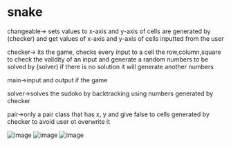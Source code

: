 # snake


changeable-> sets values to x-axis and y-axis of cells are generated by (checker)
and get values of x-axis and y-axis of cells inputted from the user

checker-> its the game, checks every input to a cell the row,column,square to check the validity of an input
and generate a random numbers to be solved by (solver) if there is no solution it will generate another numbers

main->input and output if the game 

solver->solves the sudoko by backtracking using numbers generated by checker

pair->only a pair class that has x, y and give false to cells generated by checker to avoid user ot overwrite it 


![image](https://user-images.githubusercontent.com/57963805/184611422-e070a82f-2e93-4af4-92c5-61392d698502.png)
![image](https://user-images.githubusercontent.com/57963805/184611432-f67d1438-308b-411b-a269-8d2414da5e4e.png)
![image](https://user-images.githubusercontent.com/57963805/184611435-74b3088b-c7df-4432-a0a3-65600aef1a81.png)
